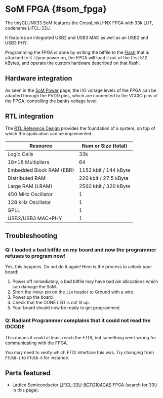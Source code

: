 # SoM FPGA {#som_fpga}

The tinyCLUNX33 SoM features the CrossLinkU-NX FPGA with 33k LUT, codename LIFCL-33U.

It features an integrated USB2 and USB3 MAC as well as an USB2 and USB3 PHY.

Programming the FPGA is done by writing the bitfile to the [Flash](som_flash.md)
that is attached to it. Upon power on, the FPGA will load it out of the first
512 kBytes, and operate the custom hardware described on that flash.


## Hardware integration

As seen in the [SoM Power](som_power.md) page, the I/O voltage levels of the
FPGA can be adapted through the PVDD pins, which are connected to the VCCIO
pins of the FPGA, controlling the banks voltage level.


## RTL integration

The [RTL Reference Design](rtl_reference_design.md) provides the foundation of
a system, on top of which the application can be implemented.

| Resource                 | Num or Size (total)   |
|--------------------------|-----------------------|
| Logic Cells              | 33k                   |
| 18*18 Multipliers        | 64                    |
| Embedded Block RAM (EBR) | 1152 kbit / 144 kByte |
| Distributed RAM          | 220 kbit / 27.5 kByte |
| Large RAM (LRAM)         | 2560 kbit / 320 kByte |
| 450 MHz Oscillator       | 1                     |
| 128 kHz Oscillator       | 1                     |
| GPLL                     | 1                     |
| USB2/USB3 MAC+PHY        | 1                     |


## Troubleshooting


### Q: I loaded a bad bitfile on my board and now the programmer refuses to program now!

Yes, this happens. Do not do it again! Here is the process to unlock your board:

1. Power off immediately, a bad bitfile may have bad pin allocations which can damage the SoM.
2. Short the `PROGn` pin on the `J14` header to Ground with a wire.
3. Power up the board. 
4. Check that the DONE LED is not lit up.
5. Your board should now be ready to get programmed.

### Q: Radiant Programmer complains that it could not read the IDCODE

This means it could at least reach the FTDI, but something went wrong for communicating with the FPGA.

You may need to verify which FTDI interface this was. Try changing from `FTUSB-1` to `FTUSB-0` for instance.


## Parts featured

- Lattice Semiconductor
  [LIFCL-33U-8CTG104CAS](https://www.latticesemi.com/Products/FPGAandCPLD/CrossLink-NX)
  FPGA (search for 33U in this page).
